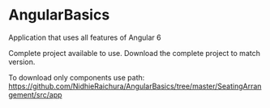 # AngularBasics
Application that uses all features of Angular 6

Complete project available to use. Download the complete project to match version.

To download only components use path:
https://github.com/NidhieRaichura/AngularBasics/tree/master/SeatingArrangement/src/app
